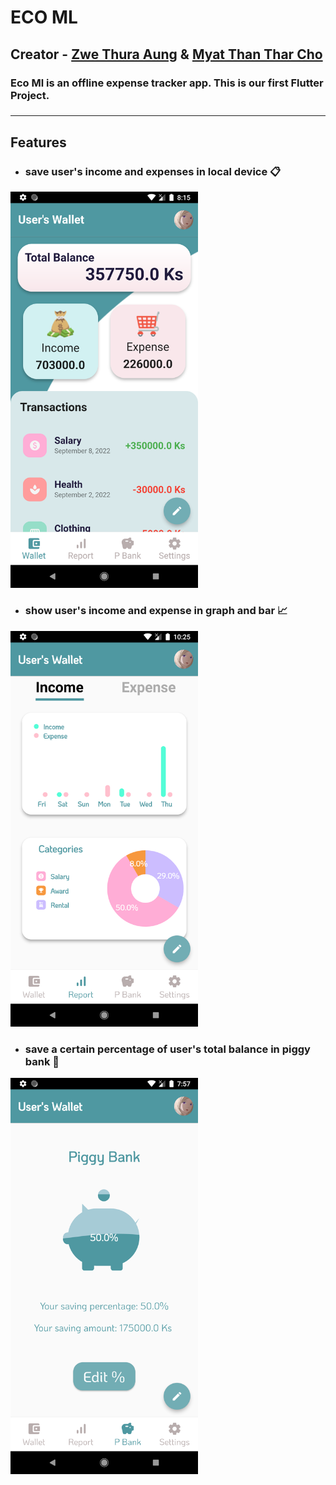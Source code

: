 # ECO ML

## Creator - [Zwe Thura Aung](https://github.com/zwethu) &  [Myat Than Thar Cho](https://github.com/myatthantharcho)

 ### Eco Ml is an offline expense tracker app. This is our first Flutter Project.
 ###
<!-- > ### Special thanks to [Phyo Lin Maung](https://github.com/PhyoLinMg) , [Phone Min Myat](https://github.com/PhoneMinMyat) , [Kyaw Zay Ya Lin Tun](https://github.com/kyaw-codes) & [Naing Aung Luu](https://github.com/NaingAungLuu) for helping and giving advices during project. -->
---

## Features

 * ### save user's income and expenses in local device 📋
 
 <img src="https://github.com/zwethu/Eco_ml/blob/main/wallet.png" width="300">

 * ### show user's income and expense in graph and bar 📈

<img src="https://github.com/zwethu/Eco_ml/blob/main/report.png" width="300">

 * ### save a certain percentage of user's total balance in piggy bank 🐷

<img src="https://github.com/zwethu/Eco_ml/blob/main/piggybank.png" width="300">









